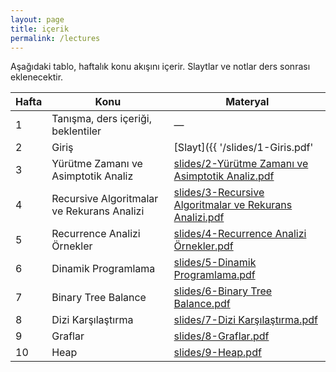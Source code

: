 ```yaml
---
layout: page
title: içerik
permalink: /lectures
---
```


Aşağıdaki tablo, haftalık konu akışını içerir. Slaytlar ve notlar ders sonrası eklenecektir.

| Hafta | Konu | Materyal |
|---|---|---|
| 1 | Tanışma, ders içeriği, beklentiler | — |[Slayt](./slaytlar/hafta01.pdf) |
| 2 | Giriş | [Slayt]({{ '/slides/1-Giris.pdf' | relative_url }}){:download} |
| 3 | Yürütme Zamanı ve Asimptotik Analiz  | [slides/2-Yürütme Zamanı ve Asimptotik Analiz.pdf](#) |
| 4 | Recursive Algoritmalar ve Rekurans Analizi | [slides/3-Recursive Algoritmalar ve Rekurans Analizi.pdf](#) |
| 5 | Recurrence Analizi Örnekler| [slides/4-Recurrence Analizi Örnekler.pdf](#) |
| 6 | Dinamik Programlama| [slides/5-Dinamik Programlama.pdf](#) |
| 7 | Binary Tree Balance | [slides/6-Binary Tree Balance.pdf](#) |
| 8 | Dizi Karşılaştırma| [slides/7-Dizi Karşılaştırma.pdf](#) |
| 9 | Graflar| [slides/8-Graflar.pdf](#) |
| 10 | Heap | [slides/9-Heap.pdf](#) |
